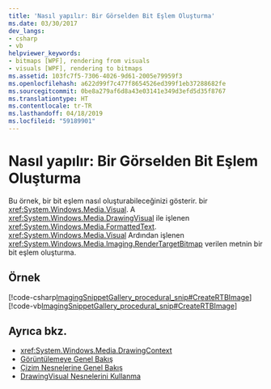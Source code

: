 ```yaml
---
title: 'Nasıl yapılır: Bir Görselden Bit Eşlem Oluşturma'
ms.date: 03/30/2017
dev_langs:
- csharp
- vb
helpviewer_keywords:
- bitmaps [WPF], rendering from visuals
- visuals [WPF], rendering to bitmaps
ms.assetid: 103fc7f5-7306-4026-9d61-2005e79959f3
ms.openlocfilehash: a622d99f7c477f8654526ed399f1eb37288682fe
ms.sourcegitcommit: 0be8a279af6d8a43e03141e349d3efd5d35f8767
ms.translationtype: HT
ms.contentlocale: tr-TR
ms.lasthandoff: 04/18/2019
ms.locfileid: "59189901"
---
```

# <a name="how-to-create-a-bitmap-from-a-visual"></a>Nasıl yapılır: Bir Görselden Bit Eşlem Oluşturma
Bu örnek, bir bit eşlem nasıl oluşturabileceğinizi gösterir. bir <xref:System.Windows.Media.Visual>. A <xref:System.Windows.Media.DrawingVisual> ile işlenen <xref:System.Windows.Media.FormattedText>. <xref:System.Windows.Media.Visual> Ardından işlenen <xref:System.Windows.Media.Imaging.RenderTargetBitmap> verilen metnin bir bit eşlem oluşturma.  
  
## <a name="example"></a>Örnek  
 [!code-csharp[ImagingSnippetGallery_procedural_snip#CreateRTBImage](~/samples/snippets/csharp/VS_Snippets_Wpf/ImagingSnippetGallery_procedural_snip/CSharp/RenderTargetBitmapExample.cs#creatertbimage)]
 [!code-vb[ImagingSnippetGallery_procedural_snip#CreateRTBImage](~/samples/snippets/visualbasic/VS_Snippets_Wpf/ImagingSnippetGallery_procedural_snip/VB/RenderTargetBitmapExample.vb#creatertbimage)]  
  
## <a name="see-also"></a>Ayrıca bkz.

- <xref:System.Windows.Media.DrawingContext>
- [Görüntülemeye Genel Bakış](imaging-overview.md)
- [Çizim Nesnelerine Genel Bakış](drawing-objects-overview.md)
- [DrawingVisual Nesnelerini Kullanma](using-drawingvisual-objects.md)
